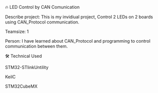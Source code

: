 🔥 LED Control by CAN Comunication

Describe project: This is my invidiual project, Control 2 LEDs on 2 boards using CAN_Protocol communication.

Teamsize: 1 

Person: I have learned about CAN_Protocol and programming to control communication between them.

🛠️ Technical Used

STM32-STlinkUntility 

KeilC

STM32CubeMX 
